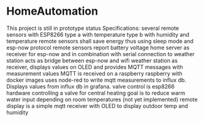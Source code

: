 # HomeAutomation
This project is still in prototype status
Specifications:
several remote sensors with ESP8266 type a with temperature type b with humidity and temperature
remote sensors shall save energy thus using sleep mode and esp-now protocol
remote sensors report battery voltage
home server as receiver for esp-now and in combination with serial connection to weather station acts as bridge between esp-now and wifi
weather station as receiver, displays values on OLED and provides MQTT messages with measurement values
MQTT is received on a raspberry
raspberry with docker images uses node-red to write mqtt measurements to influx db. Displays values from influx db in grafana.
valve control is esp8266 hardware controlling a valve for central heating goal is to reduce warm water input depending on room temperatures (not yet implemented)
remote display is a simple mqtt receiver with OLED to display outdoor temp and humidity
